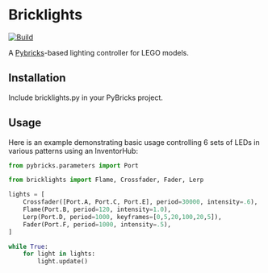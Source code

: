 Bricklights
===========

[![Build](https://github.com/jncraton/bricklights/actions/workflows/build.yml/badge.svg)](https://github.com/jncraton/bricklights/actions/workflows/build.yml)

A [Pybricks](https://pybricks.com/)-based lighting controller for LEGO models.

Installation
------------

Include bricklights.py in your PyBricks project.

Usage
-----

Here is an example demonstrating basic usage controlling 6 sets of LEDs in various patterns using an InventorHub:

```python
from pybricks.parameters import Port

from bricklights import Flame, Crossfader, Fader, Lerp

lights = [
    Crossfader([Port.A, Port.C, Port.E], period=30000, intensity=.6),
    Flame(Port.B, period=120, intensity=1.0),
    Lerp(Port.D, period=1000, keyframes=[0,5,20,100,20,5]),
    Fader(Port.F, period=1000, intensity=.5),
]

while True:
    for light in lights:
        light.update()
```
